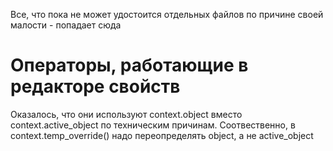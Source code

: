 Все, что пока не может удостоится отдельных файлов по причине своей малости - попадает сюда <br />
# Операторы, работающие в редакторе свойств
Оказалось, что они используют context.object вместо context.active_object по техническим причинам. Соотвественно, в context.temp_override() надо переопределять object, а не active_object 